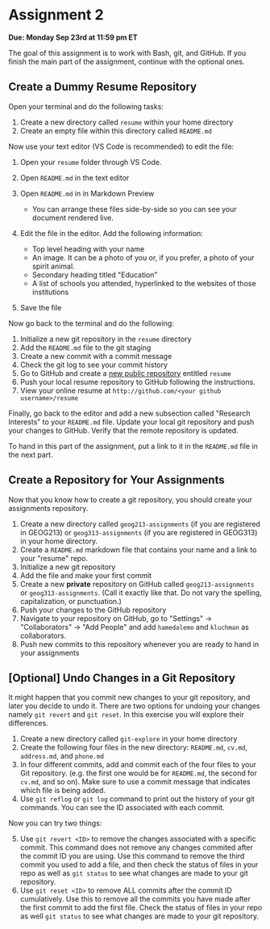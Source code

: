 # Assignment 2


**Due: Monday Sep 23rd at 11:59 pm ET**

The goal of this assignment is to work with Bash, git, and GitHub. If you finish the main part of the assignment, continue with the optional ones. 

## Create a Dummy Resume Repository

Open your terminal and do the following tasks:

1. Create a new directory called `resume` within your home directory
2. Create an empty file within this directory called `README.md`

Now use your text editor (VS Code is recommended) to edit the file:

1. Open your `resume` folder through VS Code. 
2. Open `README.md` in the text editor
3. Open `README.md` in in Markdown Preview
   - You can arrange these files side-by-side so you can see your document rendered live.
5. Edit the file in the editor. Add the following information:

    - Top level heading with your name
    - An image. It can be a photo of you or, if you prefer, a photo of your spirit animal.
    - Secondary heading titled "Education"
    - A list of schools you attended, hyperlinked to the websites of those institutions

6. Save the file
    
Now go back to the terminal and do the following:

1. Initialize a new git repository in the `resume` directory
2. Add the `README.md` file to the git staging
3. Create a new commit with a commit message
4. Check the git log to see your commit history
5. Go to GitHub and create a [new public repository](https://github.com/new) entitled `resume`
6. Push your local resume repository to GitHub following the instructions.
7. View your online resume at `http://github.com/<your github username>/resume`

Finally, go back to the editor and add a new subsection called "Research Interests" to your `README.md` file. Update your local git repository and push your changes to GitHub. Verify that the remote repository is updated.

To hand in this part of the assignment, put a link to it in the `README.md` file in the next part.


## Create a Repository for Your Assignments

Now that you know how to create a git repository, you should create your assignments repository.

1. Create a new directory called `geog213-assignments` (if you are registered in GEOG213) or `geog313-assignments` (if you are registered in GEOG313) in your home directory.
2. Create a `README.md` markdown file that contains your name and a link to your "resume" repo.
3. Initialize a new git repository 
4. Add the file and make your first commit
5. Create a new **private** repository on GitHub called `geog213-assignments` or `geog313-assignments`. (Call it exactly like that. Do not vary the spelling, capitalization, or punctuation.)
6. Push your changes to the GitHub repository
7. Navigate to your repository on GitHub, go to "Settings" -> "Collaborators"  -> "Add People" and add `hamedalemo` and `kluchman` as collaborators.
8. Push new commits to this repository whenever you are ready to hand in your assignments

## [Optional] Undo Changes in a Git Repository
It might happen that you commit new changes to your git repository, and later you decide to undo it. There are two options for undoing your changes namely `git revert` and `git reset`. In this exercise you will explore their differences. 

1. Create a new directory called `git-explore` in your home directory
2. Create the following four files in the new directory: `README.md`, `cv.md`, `address.md`, and `phone.md`
3. In four different commits, add and commit each of the four files to your Git repository. (e.g. the first one would be for `README.md`, the second for `cv.md`, and so on). Make sure to use a commit message that indicates which file is being added. 
4. Use `git reflog` or `git log` command to print out the history of your git commands. You can see the ID associated with each commit. 

Now you can try two things:

5. Use `git revert <ID>` to remove the changes associated with a specific commit. This command does not remove any changes commited after the commit ID you are using. Use this command to remove the third commit you used to add a file, and then check the status of files in your repo as well as `git status` to see what changes are made to your git repository. 
6. Use `git reset <ID>` to remove ALL commits after the commit ID cumulatively. Use this to remove all the commits you have made after the first commit to add the first file. Check the status of files in your repo as well `git status` to see what changes are made to your git repository. 

<p>&nbsp;</p>